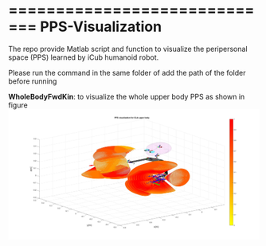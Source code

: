 =============================
PPS-Visualization
=============================
The repo provide Matlab script and function to visualize the peripersonal space (PPS) learned by iCub humanoid robot.

Please run the command in the same folder of add the path of the folder before running

**WholeBodyFwdKin**: to visualize the whole upper body PPS as shown in figure
<img src="https://github.com/towardthesea/PPS-visualization/blob/master/upperbodyPPS.jpg"/>
